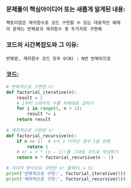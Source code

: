 
### 문제풀이 핵심아이디어 또는 새롭게 알게된 내용: 
    팩토리얼은 재귀함수로 코드 구현할 수 있는 대표적인 예제
    이 문제는 반복문과 재귀함수 총 두가지로 구현해 
    
### 코드의 시간복잡도와 그 이유:
    반복문, 재귀함수 코드 모두 O(N) : N번 반복되므로

### 코드:
```python
# 반복적으로 구현한 n!
def factorial_iterative(n):
    result = 1
    # 1부터 n까지의 수를 차례대로 곱하기
    for i in range(1, n + 1):
        result *= i
    return result
    
# 재귀적으로 구현한 n!
def factorial_recursive(n):
    if n <= 1:  # n이 1 이하인 경우 1을 반환
        return 1
    # n! = n * (n - 1)!를 그대로 코드로 작성하기
    return n * factorial_recursive(n - 1)

# 각각의 방식으로 구현한 n! 출력(n = 5)
print('반복적으로 구현:', factorial_iterative(5))
print('재귀적으로 구현:', factorial_recursive(5))
```
